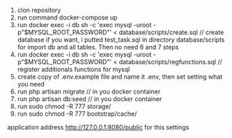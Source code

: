 1. clon repository
2. run command docker-compose up
3. run   docker exec -i db  sh -c 'exec mysql -uroot -p"$MYSQL_ROOT_PASSWORD"' < database/scripts/create.sql  // create database
	if you want, i putted test_task.sql in directory database/scripts for import db and all tables. Then no need 6 and 7 steps
4. run 	docker exec -i db  sh -c 'exec mysql -uroot -p"$MYSQL_ROOT_PASSWORD"' < database/scripts/regfunctions.sql // register additionals functions for mysql
5. create copy of .env.example file and name it .env, then set setting what you need
6. run php artisan migrate // in you docker container
7. run php artisan db:seed // in you docker container
8. run sudo chmod -R 777 storage/
9. run sudo chmod -R 777 bootstrap/cache/



application address http://127.0.0.1:8080/public  for this settings
